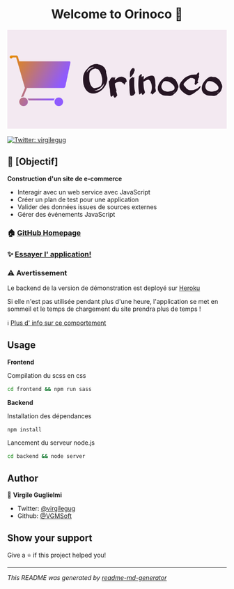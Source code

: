 <h1 style="text-align: center;">Welcome to Orinoco 👋</h1>

<img style="text-align: center;" src="./frontend/images/logo/logo_orinoco.png" alt="Orinoco__logo"/>
<p>
  <a href="https://twitter.com/virgilegug" target="_blank">
    <img alt="Twitter: virgilegug" src="https://img.shields.io/twitter/follow/virgilegug.svg?style=social" />
  </a>
</p>

## 🎯 [Objectif]

**Construction d'un site de e-commerce**

* Interagir avec un web service avec JavaScript
* Créer un plan de test pour une application
* Valider des données issues de sources externes
* Gérer des événements JavaScript

### 🏠 [GitHub Homepage](https://github.com/VGMSoft/VirgileGuglielmi_5_04032021)

### ✨ [Essayer l' application!](https://vgmsoft.github.io/VirgileGuglielmi_5_04032021/frontend/)

### ⚠️ Avertissement

Le backend de la version de démonstration est deployé sur [Heroku](https://oc-orinoco-api.herokuapp.com/api/cameras)

Si elle n'est pas utilisée pendant plus d'une heure, l'application se met en sommeil et le temps de chargement du site
prendra plus de temps !

ℹ️ [Plus d' info sur ce comportement](https://blog.heroku.com/app_sleeping_on_heroku)

## Usage

**Frontend**

Compilation du scss en css

```sh
cd frontend && npm run sass
```

**Backend**

Installation des dépendances

```sh
npm install
```

Lancement du serveur node.js

```sh
cd backend && node server
```

## Author

👤 **Virgile Guglielmi**

* Twitter: [@virgilegug](https://twitter.com/virgilegug)
* Github: [@VGMSoft](https://github.com/VGMSoft)

## Show your support

Give a ⭐️ if this project helped you!

***
_This README was generated by [readme-md-generator](https://github.com/kefranabg/readme-md-generator)_
